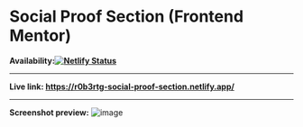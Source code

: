 # Social Proof Section (Frontend Mentor)

**Availability:[![Netlify Status](https://api.netlify.com/api/v1/badges/8146fbed-078a-4637-a9f8-13beba9d8440/deploy-status)](https://app.netlify.com/sites/r0b3rtg-social-proof-section/deploys)**

---

**Live link: <https://r0b3rtg-social-proof-section.netlify.app/>**

---

**Screenshot preview:**
![image](https://user-images.githubusercontent.com/54260004/147661269-b7352544-05c6-49ab-b6ba-57a99dfadd3a.png)
